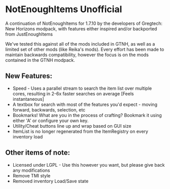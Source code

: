 # NotEnoughItems Unofficial

A continuation of NotEnoughItems for 1.7.10 by the developers of Gregtech: New Horizons modpack, with features either inspired and/or backported from JustEnoughItems

 

We've tested this against all of the mods included in GTNH, as well as a limited set of other mods (like Reika's mods).  Every effort has been made to maintain backwards compatibility, however the focus is on the mods contained in the GTNH modpack.

 

## New Features:

* Speed - Uses a parallel stream to search the item list over multiple cores, resulting in 2-6x faster searches on average [Feels instantaneous]
* A textbox for search with most of the features you'd expect - moving forward, backwards, selection, etc
* Bookmarks!  What are you in the process of crafting? Bookmark it using either 'A' or configure your own key.
* Utility/Cheat buttons line up and wrap based on GUI size
* ItemList is no longer regenerated from the ItemRegistry on every inventory load
 
## Other items of note:

* Licensed under LGPL - Use this however you want, but please give back any modifications
* Remove TMI style
* Removed inventory Load/Save state

